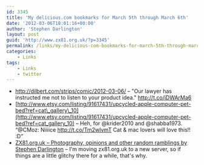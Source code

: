 ```yaml
---
id: 3345
title: 'My delicious.com bookmarks for March 5th through March 6th'
date: '2012-03-06T18:01:16+00:00'
author: 'Stephen Darlington'
layout: post
guid: 'http://www.zx81.org.uk/?p=3345'
permalink: /links/my-delicious-com-bookmarks-for-march-5th-through-march-6th.html
categories:
    - Links
tags:
    - Links
    - twitter
---
```


- <http://dilbert.com/strips/comic/2012-03-06/> – "Our lawyer has instructed me not to listen to your product idea." http://t.co/jDWArMa6
- [http://www.etsy.com/listing/91617431/upcycled-apple-computer-pet-bed?ref=cat\_gallery\_10](http://www.etsy.com/listing/91617431/upcycled-apple-computer-pet-bed?ref=cat_gallery_10) – Heh, for @krider2010 and @shabba1973. “@CMoz: Niiiice http://t.co/Tm2wIvmT Cat &amp; mac lovers will love this!! :D”
- [ZX81.org.uk – Photography, opinions and other random ramblings by Stephen Darlington](http://www.zx81.org.uk/) – I'm moving zx81.org.uk to a new server, so if things are a little glitchy there for a while, that's why.